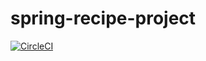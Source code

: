 # spring-recipe-project

[![CircleCI](https://circleci.com/gh/brutalv4/spring-recipe-project.svg?style=svg)](https://circleci.com/gh/brutalv4/spring-recipe-project)
